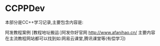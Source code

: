 # CCPPDev


本部分是CC++学习记录,主要包含内容是:

   阿发教程案例 [教程地址搬运:]阿发你好官网 http://www.afanihao.cn/ 主要内容在主流教程网站都可以找到如:网易云课堂,腾讯课堂等(有偿学习)
